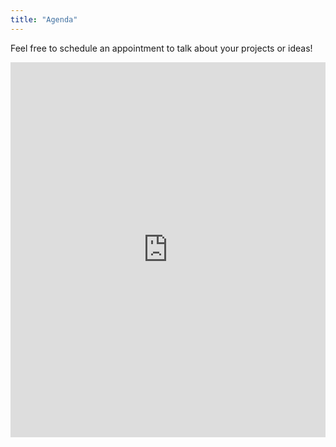 ```yaml
---
title: "Agenda"
---
```


Feel free to schedule an appointment to talk about your projects or ideas!

<!-- Google Calendar Appointment Scheduling begin -->
<iframe src="https://calendar.google.com/calendar/appointments/schedules/AcZssZ0bFW_zPePnvC5YxEsoLpTsLekuwYb6VfLGNaEiU5gzABAXKGITftdTjTTBUAlAYBoQ5HX8SZ09?gv=true" style="border: 0" width="100%" height="600" frameborder="0"></iframe>
<!-- end Google Calendar Appointment Scheduling -->
